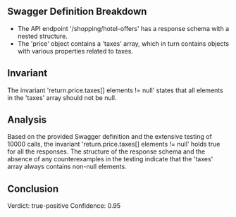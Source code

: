 ## Swagger Definition Breakdown
- The API endpoint '/shopping/hotel-offers' has a response schema with a nested structure.
- The 'price' object contains a 'taxes' array, which in turn contains objects with various properties related to taxes.

## Invariant
The invariant 'return.price.taxes[] elements != null' states that all elements in the 'taxes' array should not be null.

## Analysis
Based on the provided Swagger definition and the extensive testing of 10000 calls, the invariant 'return.price.taxes[] elements != null' holds true for all the responses. The structure of the response schema and the absence of any counterexamples in the testing indicate that the 'taxes' array always contains non-null elements.

## Conclusion
Verdict: true-positive
Confidence: 0.95
